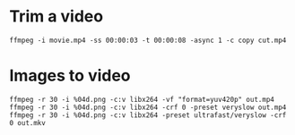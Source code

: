 # Trim a video 

`ffmpeg -i movie.mp4 -ss 00:00:03 -t 00:00:08 -async 1 -c copy cut.mp4`

# Images to video

```
ffmpeg -r 30 -i %04d.png -c:v libx264 -vf "format=yuv420p" out.mp4
ffmpeg -r 30 -i %04d.png -c:v libx264 -crf 0 -preset veryslow out.mp4
ffmpeg -r 30 -i %04d.png -c:v libx264 -preset ultrafast/veryslow -crf 0 out.mkv
```
